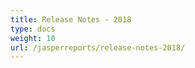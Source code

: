 ```yaml
---
title: Release Notes - 2018
type: docs
weight: 10
url: /jasperreports/release-notes-2018/
---
```



